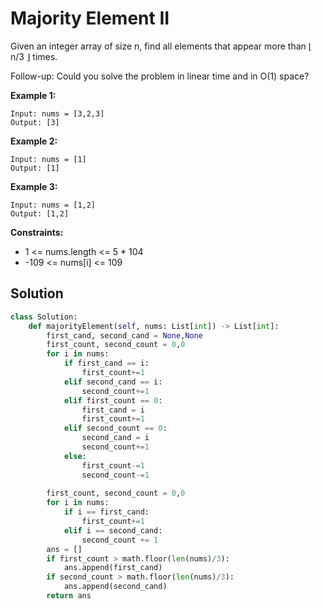 <h1>Majority Element II</h1>

<p>
Given an integer array of size n, find all elements that appear more than ⌊ n/3 ⌋ times.

Follow-up: Could you solve the problem in linear time and in O(1) space?

</p>

<b>Example 1:</b>

    Input: nums = [3,2,3]
    Output: [3]
    
<b>Example 2:</b>

    Input: nums = [1]
    Output: [1]
    
<b>Example 3:</b>

    Input: nums = [1,2]
    Output: [1,2]

<b>Constraints:</b>

- 1 <= nums.length <= 5 * 104
- -109 <= nums[i] <= 109

<h2>Solution</h2>

```python
class Solution:
    def majorityElement(self, nums: List[int]) -> List[int]:
        first_cand, second_cand = None,None
        first_count, second_count = 0,0
        for i in nums:
            if first_cand == i:
                first_count+=1
            elif second_cand == i:
                second_count+=1
            elif first_count == 0:
                first_cand = i
                first_count+=1
            elif second_count == 0:
                second_cand = i
                second_count+=1
            else:
                first_count-=1
                second_count-=1
        
        first_count, second_count = 0,0        
        for i in nums:
            if i == first_cand:
                first_count+=1
            elif i == second_cand:
                second_count += 1
        ans = []
        if first_count > math.floor(len(nums)/3):
            ans.append(first_cand)
        if second_count > math.floor(len(nums)/3):
            ans.append(second_cand)
        return ans
```
